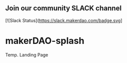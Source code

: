 ## Join our community SLACK channel


[![Slack Status](https://slack.makerdao.com/badge.svg]


# makerDAO-splash

Temp. Landing Page
